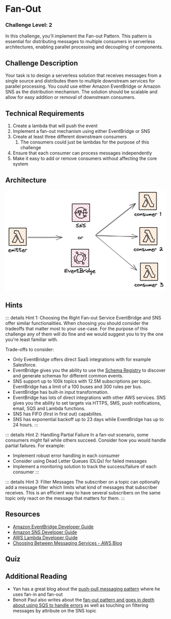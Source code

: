 <script setup>
import Quiz from "../../components/Quiz.vue"
</script>

# Fan-Out

### Challenge Level: 2

In this challenge, you'll implement the Fan-out Pattern.
This pattern is essential for distributing messages to multiple consumers in serverless architectures, enabling parallel processing and decoupling of components.

## Challenge Description

Your task is to design a serverless solution that receives messages from a single source and distributes them to multiple downstream services for parallel processing.
You could use either Amazon EventBridge or Amazon SNS as the distribution mechanism.
The solution should be scalable and allow for easy addition or removal of downstream consumers.

## Technical Requirements

1. Create a lambda that will push the event
2. Implement a fan-out mechanism using either EventBridge or SNS
3. Create at least three different downstream consumers
   1. The consumers could just be lambdas for the purpose of this challenge
4. Ensure that each consumer can process messages independently
5. Make it easy to add or remove consumers without affecting the core system

## Architecture

![Architecture Diagram](./fan-out.png)

## Hints

::: details Hint 1: Choosing the Right Fan-out Service
EventBridge and SNS offer similar functionalities.
When choosing you should consider the tradeoffs that matter most to your use-case.
For the purpose of this challenge any of them will do fine and we would suggest you to try the one you're least familiar with.

Trade-offs to consider:
- Only EventBridge offers direct SaaS integrations with for example Salesforce.
- EventBridge gives you the ability to use the [Schema Registry]() to discover and generate schemas for different common events.
- SNS support up to 100k topics with 12.5M subscriptions per topic. EventBridge has a limit of a 100 buses and 300 rules per bus.
- EventBridge has built-in input transformation.
- EventBridge has lots of direct integrations with other AWS services. SNS gives you the ability to set targets via HTTPS, SMS, push notifications, email, SQS and Lambda functions.
- SNS has FIFO (first in first out) capabilites.
- SNS has exponential backoff up to 23 days while EventBridge has up to 24 hours.
:::

::: details Hint 2: Handling Partial Failure
In a fan-out scenario, some consumers might fail while others succeed.
Consider how you would handle partial failures.
For example:
- Implement robust error handling in each consumer
- Consider using Dead Letter Queues (DLQs) for failed messages
- Implement a monitoring solution to track the success/failure of each consumer
:::

::: details Hint 3: Filter Messages
The subscriber on a topic can optionally add a message filter which limits what kind of messages that subscriber receives.
This is an efficient way to have several subscribers on the same topic only react on the message that matters for them.
:::

## Resources

- [Amazon EventBridge Developer Guide](https://docs.aws.amazon.com/eventbridge/latest/userguide/what-is-amazon-eventbridge.html)
- [Amazon SNS Developer Guide](https://docs.aws.amazon.com/sns/latest/dg/welcome.html)
- [AWS Lambda Developer Guide](https://docs.aws.amazon.com/lambda/latest/dg/welcome.html)
- [Choosing Between Messaging Services - AWS Blog](https://aws.amazon.com/blogs/compute/choosing-between-messaging-services-for-serverless-applications/)

## Quiz

<Quiz 
  question="What is the main benefit of the Fan-out Pattern?"
  :answers="['Increased security', 'Parallel processing of messages', 'Reduced costs', 'Simplified architecture']"
  :correctAnswer="1"
  :answerInfo="[
    'This is not the main benefit of the Fan-out Pattern.',
    'Correct! The Fan-out Pattern allows multiple consumers to process messages in parallel, improving scalability and performance.',
    'This is not the main benefit of the Fan-out Pattern.',
    'The Fan-out Pattern may actually add some complexity to the architecture, but the benefits often outweigh this.'
    ]"
/>

<Quiz 
  question="What is a key consideration when implementing error handling in a Fan-out Pattern?"
  :answers="['Ignoring all errors', 'Stopping all consumers if one fails', 'Handling partial failures', 'Reducing the number of consumers']"
  :correctAnswer="2"
  :answerInfo="[
  'Ignoring all errors is not a good practice you silly goose.',
  'Stopping all consumers when one fails defeats the purpose of the Fan-out Pattern and reduces system resilience.',
  'Correct! In a Fan-out Pattern, it\'s important to handle partial failures where some consumers might fail while others succeed. This ensures overall system resilience.',
  'Reducing the number of consumers is not a solution to error handling and goes against the scalability benefits of the Fan-out Pattern.'
  ]"
/>

<Quiz 
  question="Which feature can help improve scalability when using SNS in a Fan-out Pattern?"
  :answers="['SNS FIFO Topics', 'SNS Standard Topics', 'SQS Queues in front of Lambda consumers', 'SNS Message Filtering']"
  :correctAnswer="2"
  :answerInfo="[
  'While SNS FIFO Topics ensure ordered message delivery, they don\'t necessarily improve scalability in a Fan-out Pattern.',
  'SNS Standard Topics are used in Fan-out Patterns, but this answer doesn\'t specifically address improving scalability.',
  'Correct! Using SQS Queues in front of Lambda consumers can improve scalability and resilience in a Fan-out Pattern by decoupling the rate of message production from consumption.',
  'SNS Message Filtering can help reduce unnecessary processing, but it doesn\'t directly improve scalability in the way the question is asking.'
  ]"
/>

## Additional Reading

* Yan has a great blog about the [push-pull messaging pattern](https://theburningmonk.com/2018/04/how-to-do-fan-out-and-fan-in-with-aws-lambda/) where he uses fan-in and fan-out
* Benoit Paul also writes about the [fan-out pattern and goes in depth about using SQS to handle errors](https://www.benoitpaul.com/blog/aws/sns-sqs-fanout/) as well as touching on filtering messages by attribute on the SNS topic

